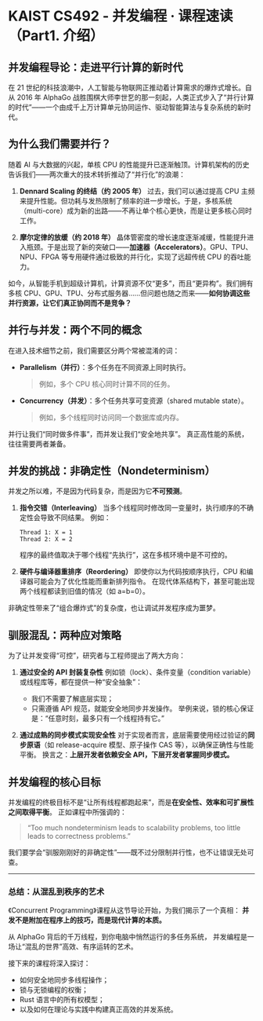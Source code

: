 # KAIST CS492 - 并发编程 · 课程速读（Part1. 介绍）

## 并发编程导论：走进平行计算的新时代

在 21 世纪的科技浪潮中，人工智能与物联网正推动着计算需求的爆炸式增长。自从 2016 年 AlphaGo 战胜围棋大师李世乭的那一刻起，人类正式步入了“并行计算的时代”——一个由成千上万计算单元协同运作、驱动智能算法与复杂系统的新时代。

## 为什么我们需要并行？

随着 AI 与大数据的兴起，单核 CPU 的性能提升已逐渐触顶。计算机架构的历史告诉我们——两次重大的技术转折推动了“并行化”的浪潮：

1. **Dennard Scaling 的终结（约 2005 年）**
   过去，我们可以通过提高 CPU 主频来提升性能。但功耗与发热限制了频率的进一步增长。于是，多核系统（multi-core）成为新的出路——不再让单个核心更快，而是让更多核心同时工作。

2. **摩尔定律的放缓（约 2018 年）**
   晶体管密度的增长速度逐渐减缓，性能提升进入瓶颈。于是出现了新的突破口——**加速器（Accelerators）**。GPU、TPU、NPU、FPGA 等专用硬件通过极致的并行化，实现了远超传统 CPU 的吞吐能力。

如今，从智能手机到超级计算机，计算资源不仅“更多”，而且“更异构”。我们拥有多核 CPU、GPU、TPU、分布式服务器……但问题也随之而来——**如何协调这些并行资源，让它们真正协同而不是竞争？**

## 并行与并发：两个不同的概念

在进入技术细节之前，我们需要区分两个常被混淆的词：

* **Parallelism（并行）**：多个任务在不同资源上同时执行。

  > 例如，多个 CPU 核心同时计算不同的任务。

* **Concurrency（并发）**：多个任务共享可变资源（shared mutable state）。

  > 例如，多个线程同时访问同一个数据库或内存。

并行让我们“同时做多件事”，而并发让我们“安全地共享”。
真正高性能的系统，往往需要两者兼备。

## 并发的挑战：非确定性（Nondeterminism）

并发之所以难，不是因为代码复杂，而是因为它**不可预测**。

1. **指令交错（Interleaving）**
   当多个线程同时修改同一变量时，执行顺序的不确定性会导致不同结果。
   例如：

   ```text
   Thread 1: X = 1
   Thread 2: X = 2
   ```

   程序的最终值取决于哪个线程“先执行”，这在多核环境中是不可控的。

2. **硬件与编译器重排序（Reordering）**
   即使你以为代码按顺序执行，CPU 和编译器可能会为了优化性能而重新排列指令。
   在现代体系结构下，甚至可能出现两个线程都读到旧值的情况（如 a=b=0）。

非确定性带来了“组合爆炸式”的复杂度，也让调试并发程序成为噩梦。

## 驯服混乱：两种应对策略

为了让并发变得“可控”，研究者与工程师提出了两大方向：

1. **通过安全的 API 封装复杂性**
   例如锁（lock）、条件变量（condition variable）或线程库等，都在提供一种“安全抽象”：

   * 我们不需要了解底层实现；
   * 只需遵循 API 规范，就能安全地同步并发操作。
     举例来说，锁的核心保证是：“任意时刻，最多只有一个线程持有它。”

2. **通过成熟的同步模式实现安全性**
   对于实现者而言，底层需要使用经过验证的**同步原语**（如 release-acquire 模型、原子操作 CAS 等），以确保正确性与性能平衡。
   换言之：**上层开发者依赖安全 API，下层开发者掌握同步模式。**

## 并发编程的核心目标

并发编程的终极目标不是“让所有线程都跑起来”，而是**在安全性、效率和可扩展性之间取得平衡**。
正如课程中所强调的：

> “Too much nondeterminism leads to scalability problems,
> too little leads to correctness problems.”

我们要学会“驯服刚刚好的非确定性”——既不过分限制并行性，也不让错误无处可查。

---

### 总结：从混乱到秩序的艺术

《Concurrent Programming》课程从这节导论开始，为我们揭示了一个真相：
**并发不是附加在程序上的技巧，而是现代计算的本质。**

从 AlphaGo 背后的千万线程，到你电脑中悄然运行的多任务系统，
并发编程是一场让“混乱的世界”高效、有序运转的艺术。

接下来的课程将深入探讨：

* 如何安全地同步多线程操作；
* 锁与无锁编程的权衡；
* Rust 语言中的所有权模型；
* 以及如何在理论与实践中构建真正高效的并发系统。
